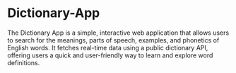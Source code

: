 # Dictionary-App
The Dictionary App is a simple, interactive web application that allows users to search for the meanings, parts of speech, examples, and phonetics of English words. It fetches real-time data using a public dictionary API, offering users a quick and user-friendly way to learn and explore word definitions.

